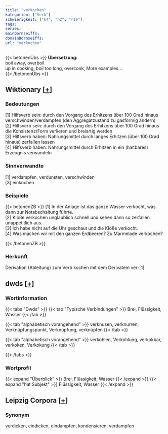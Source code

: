 ```yaml
---
title: "verkochen"
kategorien: ["Verb"]
schwierigkeit: ["k4", "h2", "r19"]
tags:
series:
mainDornseiffs:
domainDornseiffs:
url: "verkochen"
---
```


{{< betonenÜbs >}}
**Übersetzung:**  
boil away, overboil  
up in cooking, boil too long, overcook, More examples...  
{{< /betonenÜbs >}}

## Wiktionary [[+](https://de.wiktionary.org/wiki/verkochen)]

### Bedeutungen
[1] Hilfsverb sein: durch den Vorgang des Erhitzens über 100 Grad hinaus verschwinden/verdampfen (den Aggregatzustand zu gasförmig ändern)  
[2] Hilfsverb sein: durch den Vorgang des Erhitzens über 100 Grad hinaus die Konsistenz/Form verlieren und breiartig werden  
[3] Hilfsverb haben: Nahrungsmittel durch langes Erhitzen (über 100 Grad hinaus) zerfallen lassen  
[4] Hilfsverb haben: Nahrungsmittel durch Erhitzen in ein (haltbares) Erzeugnis verwandeln  

### Sinnverwandte
[1] verdampfen, verdunsten, verschwinden  
[3] einkochen  

### Beispiele
{{< betonenZB >}}
[1] In der Anlage ist das ganze Wasser verkocht, was dann zur Notabschaltung führte.  
[2] Klöße verkochen unglaublich schnell und sehen dann so zerfallen unappetitlich aus.  
[3] Ich habe nicht auf die Uhr geschaut und die Klöße verkocht.  
[4] Was machen wir mit den ganzen Erdbeeren? Zu Marmelade verkochen?  

{{< /betonenZB >}}
### Herkunft
Derivation (Ableitung) zum Verb kochen mit dem Derivatem ver-[1]  



## dwds [[+](https://www.dwds.de/wb/verkochen)]

### Wortinformation
{{< tabs "Dwds" >}}
{{< tab "Typische Verbindungen" >}}
Brei, Flüssigkeit, Wasser
{{< /tab >}}

{{< tab "alphabetisch vorangehend" >}}
verknusen, verknurren, Verknüpfungspunkt, Verknüpfung, verknüpfen
{{< /tab >}}

{{< tab "alphabetisch vorangehend" >}}
verkohlen, Verkohlung, verkokbar, verkoken, Verkokung
{{< /tab >}}

{{< /tabs >}}

### Wortprofil
{{< expand "Überblick" >}} Brei, Flüssigkeit, Wasser {{< /expand >}}
{{< expand "hat Subjekt" >}} Flüssigkeit, Wasser {{< /expand >}}

## Leipzig Corpora [[+](https://corpora.uni-leipzig.de/en/res?word=verkochen&corpusId=deu_newscrawl-public_2018)]


### Synonym
verdicken, eindicken, eindampfen, kondensieren, verdampfen

